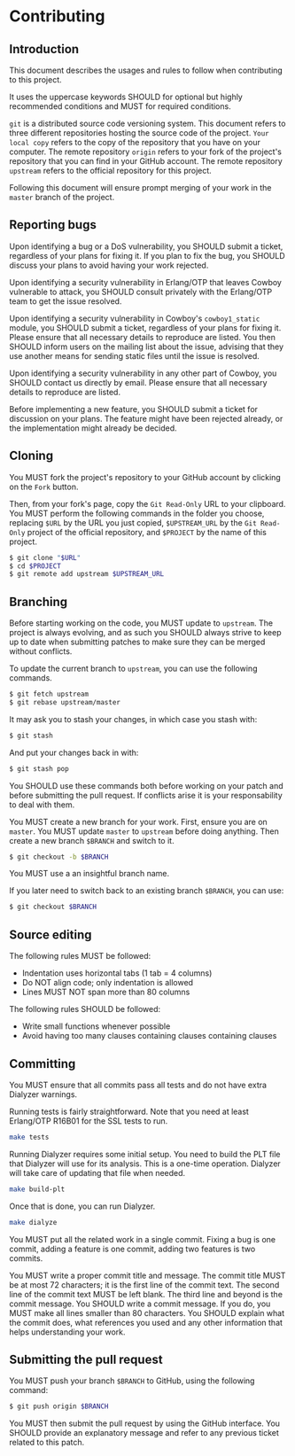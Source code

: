 Contributing
============

Introduction
------------

This document describes the usages and rules to follow when contributing
to this project.

It uses the uppercase keywords SHOULD for optional but highly recommended
conditions and MUST for required conditions.

`git` is a distributed source code versioning system. This document refers
to three different repositories hosting the source code of the project.
`Your local copy` refers to the copy of the repository that you have on
your computer. The remote repository `origin` refers to your fork of the
project's repository that you can find in your GitHub account. The remote
repository `upstream` refers to the official repository for this project.

Following this document will ensure prompt merging of your work in the
`master` branch of the project.

Reporting bugs
--------------

Upon identifying a bug or a DoS vulnerability, you SHOULD submit a ticket,
regardless of your plans for fixing it. If you plan to fix the bug, you
SHOULD discuss your plans to avoid having your work rejected.

Upon identifying a security vulnerability in Erlang/OTP that leaves Cowboy
vulnerable to attack, you SHOULD consult privately with the Erlang/OTP team
to get the issue resolved.

Upon identifying a security vulnerability in Cowboy's `cowboy1_static` module,
you SHOULD submit a ticket, regardless of your plans for fixing it. Please
ensure that all necessary details to reproduce are listed. You then SHOULD
inform users on the mailing list about the issue, advising that they use
another means for sending static files until the issue is resolved.

Upon identifying a security vulnerability in any other part of Cowboy, you
SHOULD contact us directly by email. Please ensure that all necessary details
to reproduce are listed.

Before implementing a new feature, you SHOULD submit a ticket for discussion
on your plans. The feature might have been rejected already, or the
implementation might already be decided.

Cloning
-------

You MUST fork the project's repository to your GitHub account by clicking
on the `Fork` button.

Then, from your fork's page, copy the `Git Read-Only` URL to your clipboard.
You MUST perform the following commands in the folder you choose, replacing
`$URL` by the URL you just copied, `$UPSTREAM_URL` by the `Git Read-Only`
project of the official repository, and `$PROJECT` by the name of this project.

``` bash
$ git clone "$URL"
$ cd $PROJECT
$ git remote add upstream $UPSTREAM_URL
```

Branching
---------

Before starting working on the code, you MUST update to `upstream`. The
project is always evolving, and as such you SHOULD always strive to keep
up to date when submitting patches to make sure they can be merged without
conflicts.

To update the current branch to `upstream`, you can use the following commands.

``` bash
$ git fetch upstream
$ git rebase upstream/master
```

It may ask you to stash your changes, in which case you stash with:

``` bash
$ git stash
```

And put your changes back in with:

``` bash
$ git stash pop
```

You SHOULD use these commands both before working on your patch and before
submitting the pull request. If conflicts arise it is your responsability
to deal with them.

You MUST create a new branch for your work. First, ensure you are on `master`.
You MUST update `master` to `upstream` before doing anything. Then create a
new branch `$BRANCH` and switch to it.

``` bash
$ git checkout -b $BRANCH
```

You MUST use a an insightful branch name.

If you later need to switch back to an existing branch `$BRANCH`, you can use:

``` bash
$ git checkout $BRANCH
```

Source editing
--------------

The following rules MUST be followed:
 *  Indentation uses horizontal tabs (1 tab = 4 columns)
 *  Do NOT align code; only indentation is allowed
 *  Lines MUST NOT span more than 80 columns

The following rules SHOULD be followed:
 *  Write small functions whenever possible
 *  Avoid having too many clauses containing clauses containing clauses

Committing
----------

You MUST ensure that all commits pass all tests and do not have extra
Dialyzer warnings.

Running tests is fairly straightforward. Note that you need at least
Erlang/OTP R16B01 for the SSL tests to run.

``` bash
make tests
```

Running Dialyzer requires some initial setup. You need to build the PLT
file that Dialyzer will use for its analysis. This is a one-time operation.
Dialyzer will take care of updating that file when needed.

``` bash
make build-plt
```

Once that is done, you can run Dialyzer.

``` bash
make dialyze
```

You MUST put all the related work in a single commit. Fixing a bug is one
commit, adding a feature is one commit, adding two features is two commits.

You MUST write a proper commit title and message. The commit title MUST be
at most 72 characters; it is the first line of the commit text. The second
line of the commit text MUST be left blank. The third line and beyond is the
commit message. You SHOULD write a commit message. If you do, you MUST make
all lines smaller than 80 characters. You SHOULD explain what the commit
does, what references you used and any other information that helps
understanding your work.

Submitting the pull request
---------------------------

You MUST push your branch `$BRANCH` to GitHub, using the following command:

``` bash
$ git push origin $BRANCH
```

You MUST then submit the pull request by using the GitHub interface.
You SHOULD provide an explanatory message and refer to any previous ticket
related to this patch.
